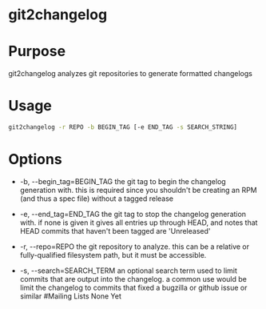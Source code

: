 git2changelog
=============

# Purpose
git2changelog analyzes git repositories to generate formatted changelogs
# Usage
```bash
git2changelog -r REPO -b BEGIN_TAG [-e END_TAG -s SEARCH_STRING]
```
# Options
* -b, --begin_tag=BEGIN_TAG
    the git tag to begin the changelog generation with. this is required since you shouldn't be creating an RPM (and thus a spec file) without a tagged release

* -e, --end_tag=END_TAG
    the git tag to stop the changelog generation with. if none is given it gives all entries up through HEAD, and notes that HEAD commits that haven't been tagged are 'Unreleased'

* -r, --repo=REPO
    the git repository to analyze. this can be a relative or fully-qualified filesystem path, but it must be accessible.

* -s, --search=SEARCH_TERM
    an optional search term used to limit commits that are output into the changelog. a common use would be limit the changelog to commits that fixed a bugzilla or github issue or similar
#Mailing Lists
None Yet
